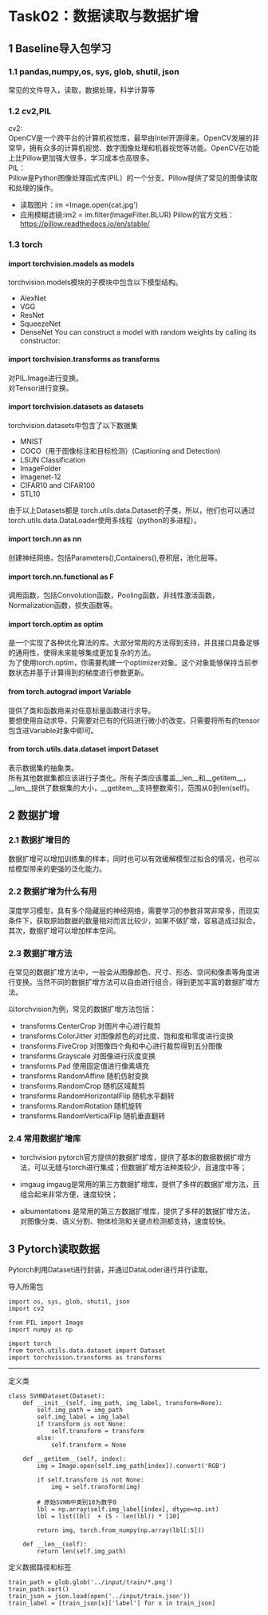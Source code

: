 # Task02：数据读取与数据扩增
## 1 Baseline导入包学习
### 1.1 pandas,numpy,os, sys, glob, shutil, json
常见的文件导入，读取，数据处理，科学计算等
### 1.2 cv2,PIL
cv2:<br/>
OpenCV是一个跨平台的计算机视觉库，最早由Intel开源得来。OpenCV发展的非常早，拥有众多的计算机视觉、数字图像处理和机器视觉等功能。OpenCV在功能上比Pillow更加强大很多，学习成本也高很多。<br/>
PIL：<br/>
Pillow是Python图像处理函式库(PIL）的一个分支。Pillow提供了常见的图像读取和处理的操作。<br/>
* 读取图片：im =Image.open(cat.jpg')
* 应用模糊滤镜:im2 = im.filter(ImageFilter.BLUR)
Pillow的官方文档：https://pillow.readthedocs.io/en/stable/

### 1.3 torch
#### import torchvision.models as models

torchvision.models模块的子模块中包含以下模型结构。
* AlexNet
* VGG
* ResNet
* SqueezeNet
* DenseNet You can construct a model with random weights by calling its constructor:

#### import torchvision.transforms as transforms

对PIL.Image进行变换。<br/>
对Tensor进行变换。

#### import torchvision.datasets as datasets

torchvision.datasets中包含了以下数据集
* MNIST
* COCO（用于图像标注和目标检测）(Captioning and Detection)
* LSUN Classification
* ImageFolder
* Imagenet-12
* CIFAR10 and CIFAR100
* STL10

由于以上Datasets都是 torch.utils.data.Dataset的子类，所以，他们也可以通过torch.utils.data.DataLoader使用多线程（python的多进程）。

#### import torch.nn as nn

创建神经网络，包括Parameters(),Containers(),卷积层，池化层等。

#### import torch.nn.functional as F

调用函数，包括Convolution函数，Pooling函数，非线性激活函数，Normalization函数，损失函数等。<br/>

#### import torch.optim as optim

是一个实现了各种优化算法的库。大部分常用的方法得到支持，并且接口具备足够的通用性，使得未来能够集成更加复杂的方法。<br/>
为了使用torch.optim，你需要构建一个optimizer对象。这个对象能够保持当前参数状态并基于计算得到的梯度进行参数更新。

#### from torch.autograd import Variable

提供了类和函数用来对任意标量函数进行求导。<br/>要想使用自动求导，只需要对已有的代码进行微小的改变。只需要将所有的tensor包含进Variable对象中即可。

#### from torch.utils.data.dataset import Dataset

表示数据集的抽象类。<br/>
所有其他数据集都应该进行子类化。所有子类应该覆盖__len__和__getitem__，__len__提供了数据集的大小，__getitem__支持整数索引，范围从0到len(self)。


## 2 数据扩增
### 2.1 数据扩增目的
数据扩增可以增加训练集的样本，同时也可以有效缓解模型过拟合的情况，也可以给模型带来的更强的泛化能力。
### 2.2 数据扩增为什么有用
深度学习模型，具有多个隐藏层的神经网络，需要学习的参数非常非常多，而现实条件下，获取原始数据的数量相对而言比较少，如果不做扩增，容易造成过拟合。<br/>
其次，数据扩增可以增加样本空间。
### 2.3 数据扩增方法
在常见的数据扩增方法中，一般会从图像颜色、尺寸、形态、空间和像素等角度进行变换。当然不同的数据扩增方法可以自由进行组合，得到更加丰富的数据扩增方法。<br/>

以torchvision为例，常见的数据扩增方法包括：<br/>

* transforms.CenterCrop 对图片中心进行裁剪
* transforms.ColorJitter 对图像颜色的对比度、饱和度和零度进行变换
* transforms.FiveCrop 对图像四个角和中心进行裁剪得到五分图像
* transforms.Grayscale 对图像进行灰度变换
* transforms.Pad 使用固定值进行像素填充
* transforms.RandomAffine 随机仿射变换
* transforms.RandomCrop 随机区域裁剪
* transforms.RandomHorizontalFlip 随机水平翻转
* transforms.RandomRotation 随机旋转
* transforms.RandomVerticalFlip 随机垂直翻转

### 2.4 常用数据扩增库
* torchvision
pytorch官方提供的数据扩增库，提供了基本的数据数据扩增方法，可以无缝与torch进行集成；但数据扩增方法种类较少，且速度中等；

* imgaug
imgaug是常用的第三方数据扩增库，提供了多样的数据扩增方法，且组合起来非常方便，速度较快；

* albumentations
是常用的第三方数据扩增库，提供了多样的数据扩增方法，对图像分类、语义分割、物体检测和关键点检测都支持，速度较快。

## 3 Pytorch读取数据
Pytorch利用Dataset进行封装，并通过DataLoder进行并行读取。

导入所需包
```
import os, sys, glob, shutil, json
import cv2

from PIL import Image
import numpy as np

import torch
from torch.utils.data.dataset import Dataset
import torchvision.transforms as transforms
```
------

定义类

```
class SVHNDataset(Dataset):
    def __init__(self, img_path, img_label, transform=None):
        self.img_path = img_path
        self.img_label = img_label 
        if transform is not None:
            self.transform = transform
        else:
            self.transform = None

    def __getitem__(self, index):
        img = Image.open(self.img_path[index]).convert('RGB')

        if self.transform is not None:
            img = self.transform(img)
        
        # 原始SVHN中类别10为数字0
        lbl = np.array(self.img_label[index], dtype=np.int)
        lbl = list(lbl)  + (5 - len(lbl)) * [10]
        
        return img, torch.from_numpy(np.array(lbl[:5]))

    def __len__(self):
        return len(self.img_path)
```
定义数据路径和标签
```
train_path = glob.glob('../input/train/*.png')
train_path.sort()
train_json = json.load(open('../input/train.json'))
train_label = [train_json[x]['label'] for x in train_json]
```
























